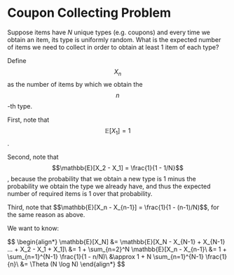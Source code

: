 # Coupon Collecting Problem

Suppose items have $N$ unique types (e.g. coupons) and every time we obtain an
item, its type is uniformly random. What is the expected number of items we need to collect
in order to obtain at least 1 item of each type?

Define $$X_n$$ as the number of items by which we obtain the $$n$$-th type.

First, note that $$\mathbb{E}[X_1] = 1$$.

Second, note that $$\mathbb{E}[X_2 - X_1] = \frac{1}{1 - 1/N}$$, because
the probability that we obtain a new type is 1 minus the probability we obtain the 
type we already have, and thus the expected number of required items is 1 over that 
probability.

Third, note that $$\mathbb{E}[X_n - X_{n-1}] = \frac{1}{1 - (n-1)/N)$$, for the same reason as above.

We want to know:

$$
\begin{align*}
\mathbb{E}[X_N] &= \mathbb{E}[X_N - X_{N-1} + X_{N-1} ... + X_2 - X_1 + X_1]\\
&= 1 + \sum_{n=2}^N \mathbb{E}[X_n - X_{n-1}\\
&= 1 + \sum_{n=1}^{N-1} \frac{1}{1 - n/N)\\
&\approx 1 + N \sum_{n=1}^{N-1} \frac{1}{n}\\
&= \Theta (N \log N)
\end{align*}
$$



